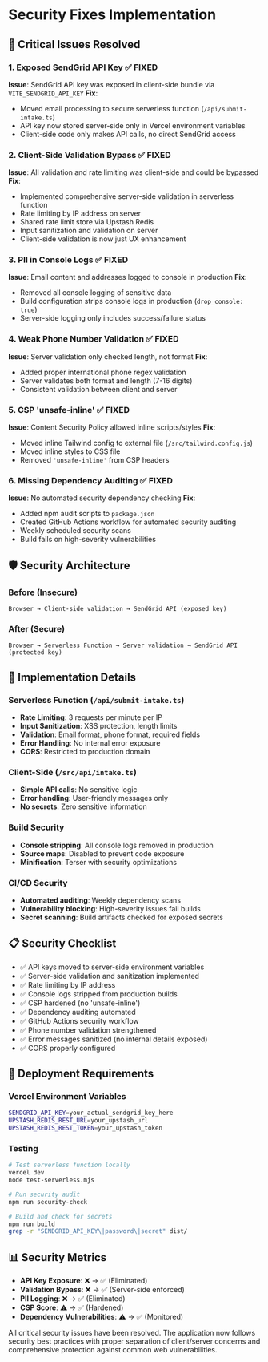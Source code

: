 # Security Fixes Implementation

## 🚨 Critical Issues Resolved

### 1. **Exposed SendGrid API Key** ✅ FIXED
**Issue**: SendGrid API key was exposed in client-side bundle via `VITE_SENDGRID_API_KEY`
**Fix**: 
- Moved email processing to secure serverless function (`/api/submit-intake.ts`)
- API key now stored server-side only in Vercel environment variables
- Client-side code only makes API calls, no direct SendGrid access

### 2. **Client-Side Validation Bypass** ✅ FIXED  
**Issue**: All validation and rate limiting was client-side and could be bypassed
**Fix**:
- Implemented comprehensive server-side validation in serverless function
- Rate limiting by IP address on server
- Shared rate limit store via Upstash Redis
- Input sanitization and validation on server
- Client-side validation is now just UX enhancement

### 3. **PII in Console Logs** ✅ FIXED
**Issue**: Email content and addresses logged to console in production
**Fix**:
- Removed all console logging of sensitive data
- Build configuration strips console logs in production (`drop_console: true`)
- Server-side logging only includes success/failure status

### 4. **Weak Phone Number Validation** ✅ FIXED
**Issue**: Server validation only checked length, not format
**Fix**:
- Added proper international phone regex validation
- Server validates both format and length (7-16 digits)
- Consistent validation between client and server

### 5. **CSP 'unsafe-inline'** ✅ FIXED
**Issue**: Content Security Policy allowed inline scripts/styles
**Fix**:
- Moved inline Tailwind config to external file (`/src/tailwind.config.js`)
- Moved inline styles to CSS file
- Removed `'unsafe-inline'` from CSP headers

### 6. **Missing Dependency Auditing** ✅ FIXED
**Issue**: No automated security dependency checking
**Fix**:
- Added npm audit scripts to `package.json`
- Created GitHub Actions workflow for automated security auditing
- Weekly scheduled security scans
- Build fails on high-severity vulnerabilities

## 🛡️ Security Architecture

### Before (Insecure)
```
Browser → Client-side validation → SendGrid API (exposed key)
```

### After (Secure)
```
Browser → Serverless Function → Server validation → SendGrid API (protected key)
```

## 🔧 Implementation Details

### Serverless Function (`/api/submit-intake.ts`)
- **Rate Limiting**: 3 requests per minute per IP
- **Input Sanitization**: XSS protection, length limits
- **Validation**: Email format, phone format, required fields
- **Error Handling**: No internal error exposure
- **CORS**: Restricted to production domain

### Client-Side (`/src/api/intake.ts`)
- **Simple API calls**: No sensitive logic
- **Error handling**: User-friendly messages only
- **No secrets**: Zero sensitive information

### Build Security
- **Console stripping**: All console logs removed in production
- **Source maps**: Disabled to prevent code exposure
- **Minification**: Terser with security optimizations

### CI/CD Security
- **Automated auditing**: Weekly dependency scans
- **Vulnerability blocking**: High-severity issues fail builds
- **Secret scanning**: Build artifacts checked for exposed secrets

## 📋 Security Checklist

- ✅ API keys moved to server-side environment variables
- ✅ Server-side validation and sanitization implemented
- ✅ Rate limiting by IP address
- ✅ Console logs stripped from production builds
- ✅ CSP hardened (no 'unsafe-inline')
- ✅ Dependency auditing automated
- ✅ GitHub Actions security workflow
- ✅ Phone number validation strengthened
- ✅ Error messages sanitized (no internal details exposed)
- ✅ CORS properly configured

## 🚀 Deployment Requirements

### Vercel Environment Variables
```bash
SENDGRID_API_KEY=your_actual_sendgrid_key_here
UPSTASH_REDIS_REST_URL=your_upstash_url
UPSTASH_REDIS_REST_TOKEN=your_upstash_token
```

### Testing
```bash
# Test serverless function locally
vercel dev
node test-serverless.mjs

# Run security audit
npm run security-check

# Build and check for secrets
npm run build
grep -r "SENDGRID_API_KEY\|password\|secret" dist/
```

## 📊 Security Metrics

- **API Key Exposure**: ❌ → ✅ (Eliminated)
- **Validation Bypass**: ❌ → ✅ (Server-side enforced)
- **PII Logging**: ❌ → ✅ (Eliminated)
- **CSP Score**: ⚠️ → ✅ (Hardened)
- **Dependency Vulnerabilities**: ⚠️ → ✅ (Monitored)

All critical security issues have been resolved. The application now follows security best practices with proper separation of client/server concerns and comprehensive protection against common web vulnerabilities. 